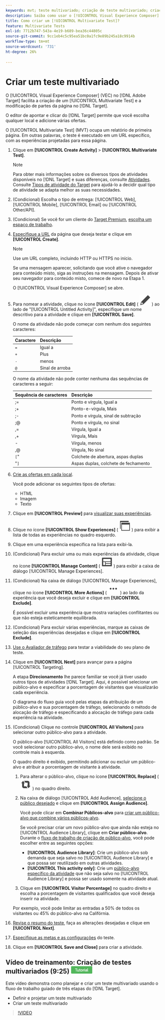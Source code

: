 ```yaml
---
keywords: mvt; teste multivariado; criação de teste multivariado; criação de teste multivariado; criar mvt; criação de mvt; como mvt; como fazer teste multivariado
description: Saiba como usar o [!UICONTROL Visual Experience Composer] (VEC) no  [!DNL Adobe Target] para criar um [!UICONTROL Multivariate Test] (MVT).
title: Como criar um [!UICONTROL Multivariate Test]?
feature: Multivariate Tests
exl-id: 7712b747-543a-4e19-b689-bea36c44805c
source-git-commit: 9cc1eb4c5c95ea51bc0a1fc9e89b245a18c9914b
workflow-type: tm+mt
source-wordcount: '731'
ht-degree: 26%

---
```


# Criar um teste multivariado

O [!UICONTROL Visual Experience Composer] (VEC) no [!DNL Adobe Target] facilita a criação de um [!UICONTROL Multivariate Test] e a modificação de partes da página no [!DNL Target].

O editor de apontar e clicar do [!DNL Target] permite que você escolha qualquer local e adicione várias ofertas.

O [!UICONTROL Multivariate Test] (MVT) ocupa um relatório de primeira página. Em outras palavras, o teste é executado em um URL específico, com as experiências projetadas para essa página.

1. Clique em **[!UICONTROL Create Activity]** > **[!UICONTROL Multivariate Test]**.

   >[!NOTE]
   >
   >Para obter mais informações sobre os diversos tipos de atividades disponíveis no [!DNL Target] e suas diferenças, consulte [Atividades](/help/main/c-activities/activities.md#concept_D317A95A1AB54674BA7AB65C7985BA03). Consulte [Tipos de atividade do Target](/help/main/c-activities/target-activities-guide.md) para ajudá-lo a decidir qual tipo de atividade se adapta melhor as suas necessidades.

1. (Condicional) Escolha o tipo de entrega: [!UICONTROL Web], [!UICONTROL Mobile], [!UICONTROL Email] ou [!UICONTROL Other/API].

1. (Condicional) Se você for um cliente do [Target Premium](/help/main/c-intro/intro.md#premium), [escolha um espaço de trabalho](/help/main/administrating-target/c-user-management/property-channel/property-channel.md).

1. [Especifique a URL](/help/main/c-activities/c-multivariate-testing/t-create-multivariate-test/url.md#concept_C12E4A85FF3B4E518E3110F6CF1AF9C0) da página que deseja testar e clique em **[!UICONTROL Create]**.

   >[!NOTE]
   >
   >Use um URL completo, incluindo HTTP ou HTTPS no início.

   Se uma mensagem aparecer, solicitando que você ative o navegador para conteúdo misto, siga as instruções na mensagem. Depois de ativar seu navegador para conteúdo misto, comece de novo na Etapa 1.

   O [!UICONTROL Visual Experience Composer] se abre.

1. Para nomear a atividade, clique no ícone **[!UICONTROL Edit]** ( ![Ícone Editar](/help/main/assets/icons/Edit.svg) ) ao lado de &quot;[!UICONTROL Untitled Activity]&quot;, especifique um nome descritivo para a atividade e clique em **[!UICONTROL Save]**.

   O nome da atividade não pode começar com nenhum dos seguintes caracteres:

   | Caractere | Descrição |
   |--- |--- |
   | `=` | Igual a |
   | `+` | Plus |
   | `-` | menos |
   | `@` | Sinal de arroba |

   O nome da atividade não pode conter nenhuma das sequências de caracteres a seguir:

   | Sequência de caracteres | Descrição |
   |--- |--- |
   | ;= | Ponto e vírgula, Igual a |
   | ;+ | Ponto-e-vírgula, Mais |
   | ;- | Ponto e vírgula, sinal de subtração |
   | ;@ | Ponto e vírgula, no sinal |
   | ,= | Vírgula, Igual a |
   | ,+ | Vírgula, Mais |
   | - | Vírgula, menos |
   | ,@ | Vírgula, No sinal |
   | `[`&quot; | Colchete de abertura, aspas duplas |
   | &quot;`]` | Aspas duplas, colchete de fechamento |

1. [Crie as ofertas em cada local](/help/main/c-activities/c-multivariate-testing/t-create-multivariate-test/add-offers.md#concept_DCE6B45C30F7419B8EC17AFDEE8D8AA6).

   Você pode adicionar os seguintes tipos de ofertas:

   * HTML
   * Imagem
   * Texto

1. Clique em **[!UICONTROL Preview]** para [visualizar suas experiências](/help/main/c-activities/c-multivariate-testing/t-create-multivariate-test/preview-experiences.md).

1. Clique no ícone **[!UICONTROL Show Experiences]** ( ![Ícone Mostrar experiências](/help/main/assets/icons/WebPages.svg) ) para exibir a lista de todas as experiências no quadro esquerdo.

1. Clique em uma experiência específica na lista para exibi-la.

1. (Condicional) Para excluir uma ou mais experiências da atividade, clique no ícone **[!UICONTROL Manage Content]** ( ![Ícone Gerenciar Experiências](/help/main/assets/icons/Experience.svg) ) para exibir a caixa de diálogo [!UICONTROL Manage Experiences].

1. (Condicional) Na caixa de diálogo [!UICONTROL Manage Experiences], clique no ícone **[!UICONTROL More Actions]** ( ![ícone Mais Ações](/help/main/assets/icons/MoreSmallList.svg) ) ao lado da experiência que você deseja excluir e clique em **[!UICONTROL Exclude]**.

   É possível excluir uma experiência que mostra variações conflitantes ou que não esteja esteticamente equilibrada.

1. (Condicional) Para excluir várias experiências, marque as caixas de seleção das experiências desejadas e clique em **[!UICONTROL Exclude]**.

1. [Use o Avaliador de tráfego](/help/main/c-activities/c-multivariate-testing/t-create-multivariate-test/traffic-estimator.md#task_71AA6922AFD447EA8C5E610A78ABA714) para testar a viabilidade do seu plano de teste.

1. Clique em **[!UICONTROL Next]** para avançar para a página [!UICONTROL Targeting].

   A etapa **Direcionamento** lhe parece familiar se você já tiver usado outros tipos de atividades [!DNL Target]. Aqui, é possível selecionar um público-alvo e especificar a porcentagem de visitantes que visualizarão cada experiência.

   O diagrama do fluxo guia você pelas etapas da atribuição de um público-alvo e sua porcentagem de tráfego, selecionando o método de alocação de tráfego e especificando a alocação de tráfego para cada experiência na atividade.

1. (Condicional) Clique no controle **[!UICONTROL All Visitors]** para selecionar outro público-alvo para a atividade.

   O público-alvo [!UICONTROL All Visitors] está definido como padrão. Se você selecionar outro público-alvo, o nome dele será exibido no controle mais à esquerda.

   O quadro direito é exibido, permitindo adicionar ou excluir um público-alvo e atribuir a porcentagem de visitante à atividade.

   1. Para alterar o público-alvo, clique no ícone **[!UICONTROL Replace]** ( ![Ícone Substituir](/help/main/assets/icons/Retweet.svg) ) no quadro direito.
   1. Na caixa de diálogo [!UICONTROL Add Audience], [selecione o público desejado](/help/main/c-activities/t-test-ab/t-test-create-ab/ab-audience.md) e clique em **[!UICONTROL Assign Audience]**.

      Você pode clicar em **Combinar Públicos-alvo** para [criar um público-alvo que combine vários públicos-alvo](/help/main/c-target/combining-multiple-audiences.md).

      Se você precisar criar um novo público-alvo que ainda não esteja no [!UICONTROL Audience Library], clique em **Criar público-alvo**. Durante o [fluxo de trabalho de criação de público-alvo](/help/main/c-target/c-audiences/audiences.md), você pode escolher entre as seguintes opções:

      * **[!UICONTROL Audience Library]**: Crie um público-alvo sob demanda que seja salvo no [!UICONTROL Audience Library] e que possa ser reutilizado em outras atividades.
      * **[!UICONTROL This activity only]**: Crie um [público-alvo específico da atividade](/help/main/c-target/creating-activity-only-audience.md) que não seja salvo no [!UICONTROL Audience Library] e possa ser usado somente na atividade atual.

   1. Clique em **[!UICONTROL Visitor Percentage]** no quadro direito e escolha a porcentagem de visitantes qualificados que você deseja inserir na atividade.

   Por exemplo, você pode limitar as entradas a 50% de todos os visitantes ou 45% do público-alvo na Califórnia.

1. [Revise o resumo do teste](/help/main/c-activities/c-multivariate-testing/t-create-multivariate-test/test-summary.md#reference_971AB225963A4DC18EEB5B0E20F0A4A7), faça as alterações desejadas e clique em **[!UICONTROL Next]**.

1. [Especifique as metas e as configurações](/help/main/c-activities/c-multivariate-testing/t-create-multivariate-test/goals-and-settings.md#reference_B25389FD6F3A4989801E740364B089CC) do teste.

1. Clique em **[!UICONTROL Save and Close]** para criar a atividade.

## Vídeo de treinamento: Criação de testes multivariados (9:25) ![Selo do tutorial](/help/main/assets/tutorial.png)

Este vídeo demonstra como planejar e criar um teste multivariado usando o fluxo de trabalho guiado de três etapas do [!DNL Target].

* Definir e projetar um teste multivariado
* Criar um teste multivariado

>[!VIDEO](https://video.tv.adobe.com/v/30985?captions=por_br)
